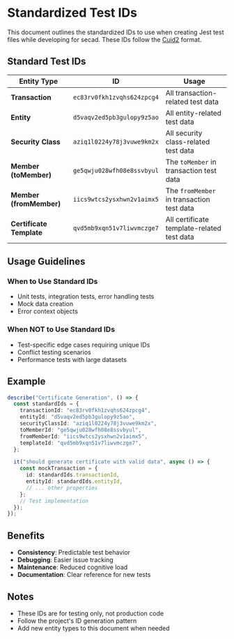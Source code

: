# Standardized Test IDs

This document outlines the standardized IDs to use when creating Jest test files while developing for secad. These IDs follow the [Cuid2](https://github.com/paralleldrive/cuid2) format.

## Standard Test IDs

| Entity Type              | ID                         | Usage                                      |
| ------------------------ | -------------------------- | ------------------------------------------ |
| **Transaction**          | `ec83rv0fkh1zvqhs624zpcg4` | All transaction-related test data          |
| **Entity**               | `d5vaqv2ed5pb3gulopy9z5ao` | All entity-related test data               |
| **Security Class**       | `aziq1l0224y78j3vuwe9km2x` | All security class-related test data       |
| **Member (toMember)**    | `ge5qwju028wfh08e8ssvbyul` | The `toMember` in transaction test data    |
| **Member (fromMember)**  | `iics9wtcs2ysxhwn2v1aimx5` | The `fromMember` in transaction test data  |
| **Certificate Template** | `qvd5mb9xqn51v7liwvmczge7` | All certificate template-related test data |

## Usage Guidelines

### When to Use Standard IDs

- Unit tests, integration tests, error handling tests
- Mock data creation
- Error context objects

### When NOT to Use Standard IDs

- Test-specific edge cases requiring unique IDs
- Conflict testing scenarios
- Performance tests with large datasets

## Example

```typescript
describe("Certificate Generation", () => {
  const standardIds = {
    transactionId: "ec83rv0fkh1zvqhs624zpcg4",
    entityId: "d5vaqv2ed5pb3gulopy9z5ao",
    securityClassId: "aziq1l0224y78j3vuwe9km2x",
    toMemberId: "ge5qwju028wfh08e8ssvbyul",
    fromMemberId: "iics9wtcs2ysxhwn2v1aimx5",
    templateId: "qvd5mb9xqn51v7liwvmczge7",
  };

  it("should generate certificate with valid data", async () => {
    const mockTransaction = {
      id: standardIds.transactionId,
      entityId: standardIds.entityId,
      // ... other properties
    };
    // Test implementation
  });
});
```

## Benefits

- **Consistency**: Predictable test behavior
- **Debugging**: Easier issue tracking
- **Maintenance**: Reduced cognitive load
- **Documentation**: Clear reference for new tests

## Notes

- These IDs are for testing only, not production code
- Follow the project's ID generation pattern
- Add new entity types to this document when needed
